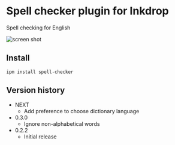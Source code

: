 Spell checker plugin for Inkdrop
================================

Spell checking for English

![screen shot](https://raw.githubusercontent.com/inkdropapp/inkdrop-spell-checker/master/docs/screenshot.png)

## Install

```
ipm install spell-checker
```

## Version history

* NEXT
  * Add preference to choose dictionary language
* 0.3.0
  * Ignore non-alphabetical words
* 0.2.2
  * Initial release
